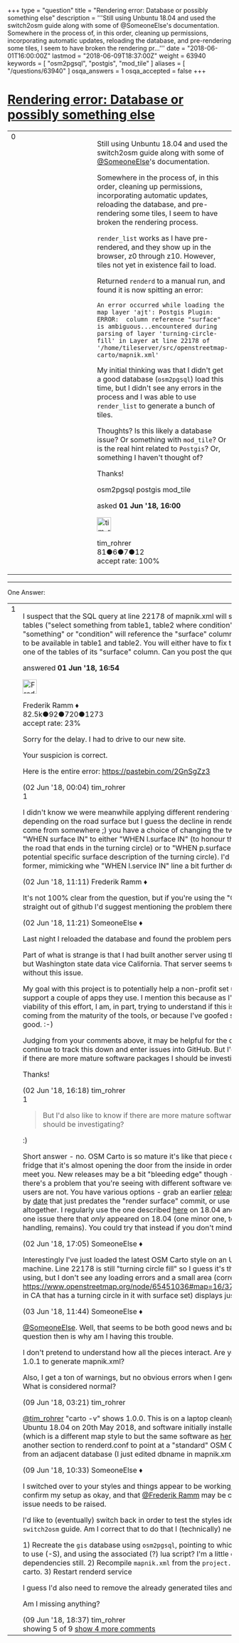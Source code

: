 +++
type = "question"
title = "Rendering error: Database or possibly something else"
description = '''Still using Unbuntu 18.04 and used the switch2osm guide along with some of @SomeoneElse&#x27;s documentation.  Somewhere in the process of, in this order, cleaning up permissions, incorporating automatic updates, reloading the database, and pre-rendering some tiles, I seem to have broken the rendering pr...'''
date = "2018-06-01T16:00:00Z"
lastmod = "2018-06-09T18:37:00Z"
weight = 63940
keywords = [ "osm2pgsql", "postgis", "mod_tile" ]
aliases = [ "/questions/63940" ]
osqa_answers = 1
osqa_accepted = false
+++

<div class="headNormal">

# [Rendering error: Database or possibly something else](/questions/63940/rendering-error-database-or-possibly-something-else)

</div>

<div id="main-body">

<div id="askform">

<table id="question-table" style="width:100%;">
<colgroup>
<col style="width: 50%" />
<col style="width: 50%" />
</colgroup>
<tbody>
<tr>
<td style="width: 30px; vertical-align: top"><div class="vote-buttons">
<span id="post-63940-upvote" class="ajax-command post-vote up" rel="nofollow" title="I like this post (click again to cancel)"> </span>
<div id="post-63940-score" class="post-score" title="current number of votes">
0
</div>
<span id="post-63940-downvote" class="ajax-command post-vote down" rel="nofollow" title="I dont like this post (click again to cancel)"> </span> <span id="favorite-mark" class="ajax-command favorite-mark" rel="nofollow" title="mark/unmark this question as favorite (click again to cancel)"> </span>
<div id="favorite-count" class="favorite-count">
&#10;</div>
</div></td>
<td><div id="item-right">
<div class="question-body">
<p>Still using Unbuntu 18.04 and used the switch2osm guide along with some of <a href="https://help.openstreetmap.org/users/387/someoneelse">@SomeoneElse</a>'s documentation.</p>
<p>Somewhere in the process of, in this order, cleaning up permissions, incorporating automatic updates, reloading the database, and pre-rendering some tiles, I seem to have broken the rendering process.</p>
<p><code>render_list</code> works as I have pre-rendered, and they show up in the browser, z0 through z10. However, tiles not yet in existence fail to load.</p>
<p>Returned <code>renderd</code> to a manual run, and found it is now spitting an error:</p>
<pre><code>An error occurred while loading the map layer &#39;ajt&#39;: Postgis Plugin: ERROR:  column reference &quot;surface&quot; is ambiguous...encountered during parsing of layer &#39;turning-circle-fill&#39; in Layer at line 22178 of &#39;/home/tileserver/src/openstreetmap-carto/mapnik.xml&#39;</code></pre>
<p>My initial thinking was that I didn't get a good database (<code>osm2pgsql</code>) load this time, but I didn't see any errors in the process and I was able to use <code>render_list</code> to generate a bunch of tiles.</p>
<p>Thoughts? Is this likely a database issue? Or something with <code>mod_tile</code>? Or is the real hint related to <code>Postgis</code>? Or, something I haven't thought of?</p>
<p>Thanks!</p>
</div>
<div id="question-tags" class="tags-container tags">
<span class="post-tag tag-link-osm2pgsql" rel="tag" title="see questions tagged &#39;osm2pgsql&#39;">osm2pgsql</span> <span class="post-tag tag-link-postgis" rel="tag" title="see questions tagged &#39;postgis&#39;">postgis</span> <span class="post-tag tag-link-mod_tile" rel="tag" title="see questions tagged &#39;mod_tile&#39;">mod_tile</span>
</div>
<div id="question-controls" class="post-controls">
&#10;</div>
<div class="post-update-info-container">
<div class="post-update-info post-update-info-user">
<p>asked <strong>01 Jun '18, 16:00</strong></p>
<img src="https://secure.gravatar.com/avatar/9d2fa479c7f7984fd8fd435b2badbc4d?s=32&amp;d=identicon&amp;r=g" class="gravatar" width="32" height="32" alt="tim_rohrer&#39;s gravatar image" />
<p><span>tim_rohrer</span><br />
<span class="score" title="81 reputation points">81</span><span title="6 badges"><span class="badge1">●</span><span class="badgecount">6</span></span><span title="7 badges"><span class="silver">●</span><span class="badgecount">7</span></span><span title="12 badges"><span class="bronze">●</span><span class="badgecount">12</span></span><br />
<span class="accept_rate" title="Rate of the user&#39;s accepted answers">accept rate:</span> <span title="tim_rohrer has one accepted answer">100%</span></p>
</div>
</div>
<div id="comments-container-63940" class="comments-container">
&#10;</div>
<div id="comment-tools-63940" class="comment-tools">
&#10;</div>
<div class="clear">
&#10;</div>
<div id="comment-63940-form-container" class="comment-form-container">
&#10;</div>
<div class="clear">
&#10;</div>
</div></td>
</tr>
</tbody>
</table>

------------------------------------------------------------------------

<div class="tabBar">

<span id="sort-top"></span>

<div class="headQuestions">

One Answer:

</div>

</div>

<span id="63942"></span>

<div id="answer-container-63942" class="answer">

<table style="width:100%;">
<colgroup>
<col style="width: 50%" />
<col style="width: 50%" />
</colgroup>
<tbody>
<tr>
<td style="width: 30px; vertical-align: top"><div class="vote-buttons">
<span id="post-63942-upvote" class="ajax-command post-vote up" rel="nofollow" title="I like this post (click again to cancel)"> </span>
<div id="post-63942-score" class="post-score" title="current number of votes">
1
</div>
<span id="post-63942-downvote" class="ajax-command post-vote down" rel="nofollow" title="I dont like this post (click again to cancel)"> </span>
</div></td>
<td><div class="item-right">
<div class="answer-body">
<p>I suspect that the SQL query at line 22178 of mapnik.xml will somehow join two tables ("select something from table1, table2 where condition" and that either "something" or "condition" will reference the "surface" column, which happens to be available in table1 and table2. You will either have to fix the query, or rob one of the tables of its "surface" column. Can you post the query?</p>
</div>
<div class="answer-controls post-controls">
&#10;</div>
<div class="post-update-info-container">
<div class="post-update-info post-update-info-user">
<p>answered <strong>01 Jun '18, 16:54</strong></p>
<img src="https://secure.gravatar.com/avatar/a2b38d937e70ab39d895d17da0dd1ba4?s=32&amp;d=identicon&amp;r=g" class="gravatar" width="32" height="32" alt="Frederik%20Ramm&#39;s gravatar image" />
<p><span>Frederik Ramm ♦</span><br />
<span class="score" title="82494 reputation points"><span>82.5k</span></span><span title="92 badges"><span class="badge1">●</span><span class="badgecount">92</span></span><span title="720 badges"><span class="silver">●</span><span class="badgecount">720</span></span><span title="1273 badges"><span class="bronze">●</span><span class="badgecount">1273</span></span><br />
<span class="accept_rate" title="Rate of the user&#39;s accepted answers">accept rate:</span> <span title="Frederik Ramm has 417 accepted answers">23%</span></p>
</div>
</div>
<div id="comments-container-63942" class="comments-container">
<span id="63952"></span>
<div id="comment-63952" class="comment">
<div id="post-63952-score" class="comment-score">
&#10;</div>
<div class="comment-text">
<p>Sorry for the delay. I had to drive to our new site.</p>
<p>Your suspicion is correct.</p>
<p>Here is the entire error: <a href="https://pastebin.com/2GnSgZz3">https://pastebin.com/2GnSgZz3</a></p>
</div>
<div id="comment-63952-info" class="comment-info">
<span class="comment-age">(02 Jun '18, 00:04)</span> <span class="comment-user userinfo">tim_rohrer</span>
</div>
</div>
<span id="63958"></span>
<div id="comment-63958" class="comment">
<div id="post-63958-score" class="comment-score">
1
</div>
<div class="comment-text">
<p>I didn't know we were meanwhile applying different rendering to turning circles depending on the road surface but I guess the decline in rendering speed has to come from somewhere ;) you have a choice of changing the two occurrences of "WHEN surface IN" to either "WHEN l.surface IN" (to honour the <code>surface</code> tag of the road that ends in the turning circle) or to "WHEN p.surface IN" (to honour a potential specific surface description of the turning circle). I'd suggest the former, mimicking whe "WHEN l.service IN" line a bit further down.</p>
</div>
<div id="comment-63958-info" class="comment-info">
<span class="comment-age">(02 Jun '18, 11:11)</span> <span class="comment-user userinfo">Frederik Ramm ♦</span>
</div>
</div>
<span id="63959"></span>
<div id="comment-63959" class="comment">
<div id="post-63959-score" class="comment-score">
&#10;</div>
<div class="comment-text">
<p>It's not 100% clear from the question, but if you're using the "OSM Carto" style straight out of github I'd suggest mentioning the problem there, too.</p>
</div>
<div id="comment-63959-info" class="comment-info">
<span class="comment-age">(02 Jun '18, 11:21)</span> <span class="comment-user userinfo">SomeoneElse ♦</span>
</div>
</div>
<span id="63967"></span>
<div id="comment-63967" class="comment">
<div id="post-63967-score" class="comment-score">
&#10;</div>
<div class="comment-text">
<p>Last night I reloaded the database and found the problem persists.</p>
<p>Part of what is strange is that I had built another server using the same guides, but Washington state data vice California. That server seems to be working without this issue.</p>
<p>My goal with this project is to potentially help a non-profit set up a tile server to support a couple of apps they use. I mention this because as I'm assessing the viability of this effort, I am, in part, trying to understand if this issue I'm having is coming from the maturity of the tools, or because I've goofed something up good. :-)</p>
<p>Judging from your comments above, it may be helpful for the community if I continue to track this down and enter issues into GitHub. But I'd also like to know if there are more mature software packages I should be investigating?</p>
<p>Thanks!</p>
</div>
<div id="comment-63967-info" class="comment-info">
<span class="comment-age">(02 Jun '18, 16:18)</span> <span class="comment-user userinfo">tim_rohrer</span>
</div>
</div>
<span id="63968"></span>
<div id="comment-63968" class="comment">
<div id="post-63968-score" class="comment-score">
1
</div>
<div class="comment-text">
<blockquote>
<p>But I'd also like to know if there are more mature software packages I should be investigating?</p>
</blockquote>
<p>:)</p>
<p>Short answer - no. OSM Carto is so mature it's like that piece of cheese in the fridge that it's almost opening the door from the inside in order to come out to meet you. New releases may be a bit "bleeding edge" though - it may be that there's a problem that you're seeing with different software versions that other users are not. You have various options - grab an earlier <a href="https://github.com/gravitystorm/openstreetmap-carto/releases">release</a>, grab a version by <a href="https://github.com/gravitystorm/openstreetmap-carto/commits/e3a508a0c50e7ff5e25164516ba6529872b82c44/roads.mss">date</a> that just predates the "render surface" commit, or use a different style altogether. I regularly use the one described <a href="https://wiki.openstreetmap.org/wiki/User:SomeoneElse/Ubuntu_1804_tileserver_load">here</a> on 18.04 and I've fixed at least one issue there that <em>only</em> appeared on 18.04 (one minor one, to do with roof handling, remains). You could try that instead if you don't mind blue interstates.</p>
</div>
<div id="comment-63968-info" class="comment-info">
<span class="comment-age">(02 Jun '18, 17:05)</span> <span class="comment-user userinfo">SomeoneElse ♦</span>
</div>
</div>
<span id="63974"></span>
<div id="comment-63974" class="comment not_top_scorer">
<div id="post-63974-score" class="comment-score">
&#10;</div>
<div class="comment-text">
<p>Interestingly I've just loaded the latest OSM Carto style on an Ubuntu 18.04 machine. Line 22178 is still "turning circle fill" so I guess it's the same as you're using, but I don't see any loading errors and a small area (corresponding to <a href="https://www.openstreetmap.org/node/65451036#map=16/37.3415/-122.0197">https://www.openstreetmap.org/node/65451036#map=16/37.3415/-122.0197</a> in CA that has a turning circle in it with surface set) displays just fine.</p>
</div>
<div id="comment-63974-info" class="comment-info">
<span class="comment-age">(03 Jun '18, 11:44)</span> <span class="comment-user userinfo">SomeoneElse ♦</span>
</div>
</div>
<span id="64116"></span>
<div id="comment-64116" class="comment not_top_scorer">
<div id="post-64116-score" class="comment-score">
&#10;</div>
<div class="comment-text">
<p><a href="https://help.openstreetmap.org/users/387/someoneelse">@SomeoneElse</a>. Well, that seems to be both good news and bad news. The question then is why am I having this trouble.</p>
<p>I don't pretend to understand how all the pieces interact. Are you using carto 1.0.1 to generate mapnik.xml?</p>
<p>Also, I get a ton of warnings, but no obvious errors when I generate mapnik.xml. What is considered normal?</p>
</div>
<div id="comment-64116-info" class="comment-info">
<span class="comment-age">(09 Jun '18, 03:21)</span> <span class="comment-user userinfo">tim_rohrer</span>
</div>
</div>
<span id="64128"></span>
<div id="comment-64128" class="comment not_top_scorer">
<div id="post-64128-score" class="comment-score">
&#10;</div>
<div class="comment-text">
<p><a href="https://help.openstreetmap.org/users/15159/tim_rohrer">@tim_rohrer</a> "carto -v" shows 1.0.0. This is on a laptop cleanly installed with Ubuntu 18.04 on 20th May 2018, and software initially installed as per <a href="https://wiki.openstreetmap.org/wiki/User:SomeoneElse/Ubuntu_1804_tileserver_load">here</a> (which is a different map style to but the same software as <a href="https://switch2osm.org/manually-building-a-tile-server-18-04-lts/">here</a>. I then added another section to renderd.conf to point at a "standard" OSM Carto style loaded from an adjacent database (I just edited dbname in mapnik.xml) on 3rd June.</p>
</div>
<div id="comment-64128-info" class="comment-info">
<span class="comment-age">(09 Jun '18, 10:33)</span> <span class="comment-user userinfo">SomeoneElse ♦</span>
</div>
</div>
<span id="64131"></span>
<div id="comment-64131" class="comment not_top_scorer">
<div id="post-64131-score" class="comment-score">
&#10;</div>
<div class="comment-text">
<p>I switched over to your styles and things appear to be working, which seems to confirm my setup as okay, and that <a href="https://help.openstreetmap.org/users/104/frederik-ramm">@Frederik Ramm</a> may be correct that an issue needs to be raised.</p>
<p>I'd like to (eventually) switch back in order to test the styles identified in the <code>switch2osm</code> guide. Am I correct that to do that I (technically) need to:</p>
<p>1) Recreate the <code>gis</code> database using <code>osm2pgsql</code>, pointing to whichever style I want to use (-S), and using the associated (?) lua script? I'm a little confused on these dependencies still. 2) Recompile <code>mapnik.xml</code> from the <code>project.mml</code> in the chosen carto. 3) Restart renderd service</p>
<p>I guess I'd also need to remove the already generated tiles and recreate them...</p>
<p>Am I missing anything?</p>
</div>
<div id="comment-64131-info" class="comment-info">
<span class="comment-age">(09 Jun '18, 18:37)</span> <span class="comment-user userinfo">tim_rohrer</span>
</div>
</div>
</div>
<div id="comment-tools-63942" class="comment-tools">
<span class="comments-showing"> showing 5 of 9 </span> <a href="#" class="show-all-comments-link">show 4 more comments</a>
</div>
<div class="clear">
&#10;</div>
<div id="comment-63942-form-container" class="comment-form-container">
&#10;</div>
<div class="clear">
&#10;</div>
</div></td>
</tr>
</tbody>
</table>

</div>

<div class="paginator-container-left">

</div>

</div>

</div>

